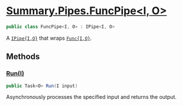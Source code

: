 # [Summary.Pipes.FuncPipe<I, O>](../src/Core/Pipes/FuncPipe.cs#L6)
```cs
public class FuncPipe<I, O> : IPipe<I, O>
```

A [`IPipe{I,O}`](./IPipe{I,O}.md) that wraps [`Func{I,O}`](./Func{I,O}.md).

## Methods
### [Run(I)](../src/Core/Pipes/FuncPipe.cs#L21)
```cs
public Task<O> Run(I input)
```

Asynchronously processes the specified input and returns the output.

